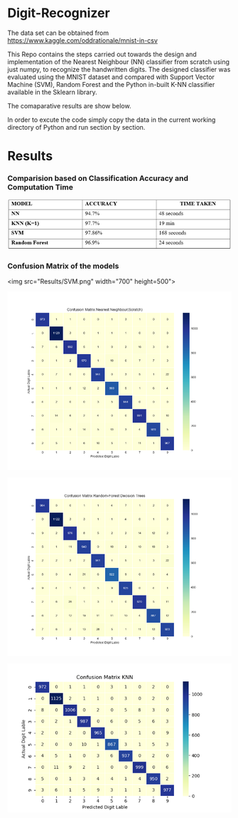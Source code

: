 # Digit-Recognizer

The data set can be obtained from https://www.kaggle.com/oddrationale/mnist-in-csv

This Repo contains the steps carried out towards  the design and  implementation of the Nearest Neighbour (NN) classifier from scratch using just numpy, to recognize the handwritten digits. The designed classifier was evaluated using the MNIST dataset and compared with Support Vector Machine (SVM), Random Forest and the Python in-built K-NN classifier available in the Sklearn library.

The comaparative results are show below.

In order to excute the code simply copy the data in the current working directory of Python and run section by section.

# Results

### Comparision based on Classification Accuracy and Computation Time

![](Results/ctable.PNG)

### Confusion Matrix of the models

<img src="Results/SVM.png" width="700" height=500">

![](Results/NN(scratch).png)

![](Results/Random%20Forest.png)

![](Results/KNN.png)


